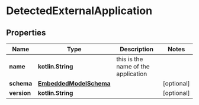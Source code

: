 
# DetectedExternalApplication

## Properties
Name | Type | Description | Notes
------------ | ------------- | ------------- | -------------
**name** | **kotlin.String** | this is the name of the application | 
**schema** | [**EmbeddedModelSchema**](EmbeddedModelSchema.md) |  |  [optional]
**version** | **kotlin.String** |  |  [optional]



